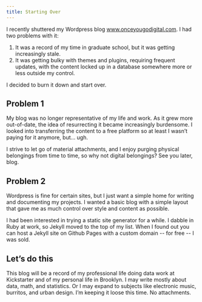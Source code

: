 ```yaml
---
title: Starting Over
---
```


I recently shuttered my Wordpress blog www.onceyougodigital.com. I had two problems with it:

1. It was a record of my time in graduate school, but it was getting increasingly stale.
2. It was getting bulky with themes and plugins, requiring frequent updates, with the content locked up in a database somewhere more or less outside my control.

I decided to burn it down and start over.

## Problem 1

My blog was no longer representative of my life and work. As it grew more out-of-date, the idea of resurrecting it became increasingly burdensome. I looked into transferring the content to a free platform so at least I wasn’t paying for it anymore, but… ugh.

I strive to let go of material attachments, and I enjoy purging physical belongings from time to time, so why not digital belongings? See you later, blog.

## Problem 2

Wordpress is fine for certain sites, but I just want a simple home for writing and documenting my projects. I wanted a basic blog with a simple layout that gave me as much control over style and content as possible.

I had been interested in trying a static site generator for a while. I dabble in Ruby at work, so Jekyll moved to the top of my list. When I found out you can host a Jekyll site on Github Pages with a custom domain -- for free -- I was sold.

## Let’s do this

This blog will be a record of my professional life doing data work at Kickstarter and of my personal life in Brooklyn. I may write mostly about data, math, and statistics. Or I may expand to subjects like electronic music, burritos, and urban design. I’m keeping it loose this time. No attachments.
